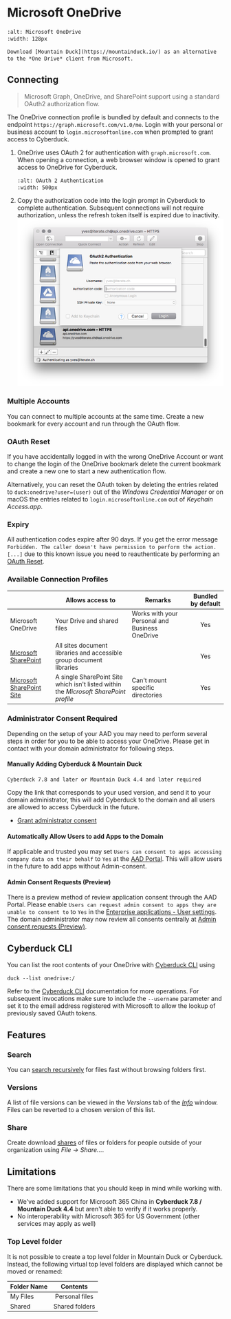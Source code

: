 Microsoft OneDrive
====

```{image} _images/onedrive.png
:alt: Microsoft OneDrive
:width: 128px
```

```{tip}
Download [Mountain Duck](https://mountainduck.io/) as an alternative to the *One Drive* client from Microsoft.
```

## Connecting

> Microsoft Graph, OneDrive, and SharePoint support using a standard OAuth2 authorization flow.

The OneDrive connection profile is bundled by default and connects to the endpoint `https://graph.microsoft.com/v1.0/me`. Login with your personal or business account to `login.microsoftonline.com` when prompted to grant access to Cyberduck.

1. OneDrive uses OAuth 2 for authentication with `graph.microsoft.com`. When opening a connection, a web browser window is opened to grant access to OneDrive for Cyberduck.
	```{image} _images/Microsoft_OneDrive_OAuth_Authorization.png
	:alt: OAuth 2 Authentication
	:width: 500px
	``` 
2. Copy the authorization code into the login prompt in Cyberduck to complete authentication. Subsequent connections will not require authorization, unless the refresh token itself is expired due to inactivity.
![OAuth 2 Prompt](_images/OneDrive_OAuth_2_Authorization.png)

### Multiple Accounts

You can connect to multiple accounts at the same time. Create a new bookmark for every account and run through the OAuth flow.

### OAuth Reset

If you have accidentally logged in with the wrong OneDrive Account or want to change the login of the OneDrive bookmark delete the current bookmark and create a new one to start a new authentication flow.

Alternatively, you can reset the OAuth token by deleting the entries related to `duck:onedrive?user=(user)` out of the *Windows Credential Manager* or on macOS the entries related to `login.microsoftonline.com` out of *Keychain Access.app*.

### Expiry

All authentication codes expire after 90 days. If you get the error message `Forbidden. The caller doesn't have permission to perform the action. [...]` due to this known issue you need to reauthenticate by performing an [OAuth Reset](#oauth-reset).

### Available Connection Profiles

|                                            | Allows access to | Remarks                                        | Bundled by default |
|--------------------------------------------| --- |------------------------------------------------| :---: |
| Microsoft OneDrive                         | Your Drive and shared files	| Works with your Personal and Business OneDrive | Yes |
| [Microsoft SharePoint](sharepoint.md)      | All sites document libraries and accessible group document libraries |                                                | Yes |
| [Microsoft SharePoint Site](sharepoint.md) | A single SharePoint Site which isn't listed within the *Microsoft SharePoint profile* | Can't mount specific directories               | Yes |

### Administrator Consent Required

Depending on the setup of your AAD you may need to perform several steps in order for you to be able to access your OneDrive. Please get in contact with your domain administrator for following steps.

#### Manually Adding Cyberduck & Mountain Duck

```{Important}
Cyberduck 7.8 and later or Mountain Duck 4.4 and later required
```

Copy the link that corresponds to your used version, and send it to your domain administrator, this will add Cyberduck to the domain and all users are allowed to access Cyberduck in the future.

* [Grant administrator consent](https://login.microsoftonline.com/organizations/v2.0/adminconsent?client_id=f40bc18f-cd02-4212-b7f1-15243e4e2ad3&redirect_uri=https://cyberduck.io/oauth&scope=sites.readwrite.all%20files.readwrite.all%20offline_access%20user.read)

#### Automatically Allow Users to add Apps to the Domain

If applicable and trusted you may set `Users can consent to apps accessing company data on their behalf` to `Yes` at the [AAD Portal](https://aad.portal.azure.com/#blade/Microsoft_AAD_IAM/StartboardApplicationsMenuBlade/UserSettings). This will allow users in the future to add apps without Admin-consent.

#### Admin Consent Requests (Preview)

There is a preview method of review application consent through the AAD Portal. Please enable `Users can request admin consent to apps they are unable to consent to` to `Yes` in the [Enterprise applications - User settings](https://aad.portal.azure.com/#blade/Microsoft_AAD_IAM/StartboardApplicationsMenuBlade/UserSettings). The domain administrator may now review all consents centrally at [Admin consent requests (Preview)](https://aad.portal.azure.com/#blade/Microsoft_AAD_IAM/StartboardApplicationsMenuBlade/AccessRequests).

## Cyberduck CLI

You can list the root contents of your OneDrive with [Cyberduck CLI](https://duck.sh/) using

	duck --list onedrive:/

Refer to the [Cyberduck CLI](../cli/index.md) documentation for more operations. For subsequent invocations make sure to include the `--username` parameter and set it to the email address registered with Microsoft to allow the lookup of previously saved OAuth tokens.

## Features
### Search

You can [search recursively](../cyberduck/browser.md#filter-and-search) for files fast without browsing folders first.

### Versions

A list of file versions can be viewed in the *Versions* tab of the *[Info](../cyberduck/info.md#versions)* window. Files can be reverted to a chosen version of this list. 

### Share

Create download [shares](../cyberduck/share.md#onedrive--sharepoint) of files or folders for people outside of your organization using *File → Share...*.

## Limitations

There are some limitations that you should keep in mind while working with.

- We've added support for Microsoft 365 China in **Cyberduck 7.8 / Mountain Duck 4.4** but aren't able to verify if it works properly.
- No interoperability with Microsoft 365 for US Government (other services may apply as well)

### Top Level folder
It is not possible to create a top level folder in Mountain Duck or Cyberduck. Instead, the following virtual top level folders are displayed which cannot be moved or renamed:

| Folder Name |    Contents    |
|-------------|:--------------:|
| My Files    | Personal files |
| Shared      | Shared folders |
